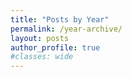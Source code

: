 ```yaml
---
title: "Posts by Year"
permalink: /year-archive/
layout: posts
author_profile: true
#classes: wide
---
```

